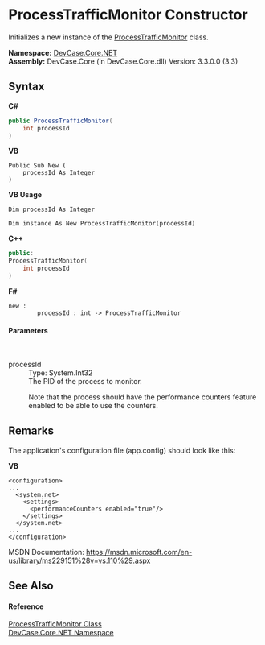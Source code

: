 # ProcessTrafficMonitor Constructor 
 

Initializes a new instance of the <a href="T_DevCase_Core_NET_ProcessTrafficMonitor">ProcessTrafficMonitor</a> class.

**Namespace:**&nbsp;<a href="N_DevCase_Core_NET">DevCase.Core.NET</a><br />**Assembly:**&nbsp;DevCase.Core (in DevCase.Core.dll) Version: 3.3.0.0 (3.3)

## Syntax

**C#**<br />
``` C#
public ProcessTrafficMonitor(
	int processId
)
```

**VB**<br />
``` VB
Public Sub New ( 
	processId As Integer
)
```

**VB Usage**<br />
``` VB Usage
Dim processId As Integer

Dim instance As New ProcessTrafficMonitor(processId)
```

**C++**<br />
``` C++
public:
ProcessTrafficMonitor(
	int processId
)
```

**F#**<br />
``` F#
new : 
        processId : int -> ProcessTrafficMonitor
```


#### Parameters
&nbsp;<dl><dt>processId</dt><dd>Type: System.Int32<br />The PID of the process to monitor. 

 Note that the process should have the performance counters feature enabled to be able to use the counters.</dd></dl>

## Remarks
The application's configuration file (app.config) should look like this: 


**VB**<br />
``` VB
<configuration>
...
  <system.net>
    <settings>
      <performanceCounters enabled="true"/>
    </settings>
  </system.net>
...
</configuration>
```


 MSDN Documentation: <a href="https://msdn.microsoft.com/en-us/library/ms229151%28v=vs.110%29.aspx" target="_blank">https://msdn.microsoft.com/en-us/library/ms229151%28v=vs.110%29.aspx</a>

## See Also


#### Reference
<a href="T_DevCase_Core_NET_ProcessTrafficMonitor">ProcessTrafficMonitor Class</a><br /><a href="N_DevCase_Core_NET">DevCase.Core.NET Namespace</a><br />